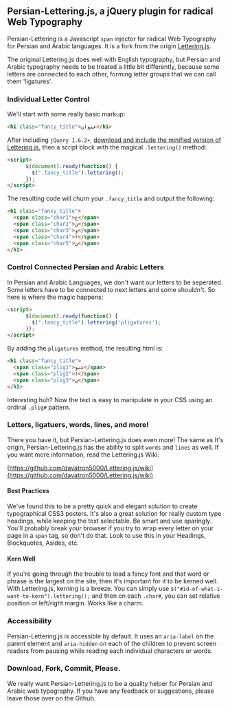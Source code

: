 

## Persian-Lettering.js, a jQuery plugin for radical Web Typography

Persian-Lettering is a Javascript `span` injector for radical Web Typography for Persian and Arabic languages. It is a fork from the origin [Lettering.js](https://github.com/davatron5000/Lettering.js).

 The original Lettering.js does well with English typography, but Persian and Arabic typography needs to be treated a little bit differently, because some letters are connected to each other, forming letter groups that we can call them 'ligatures'.

### Individual Letter Control
We'll start with some really basic markup:

```html
<h1 class="fancy_title">عنوان</h1>
```
After including `jQuery 1.6.2+`, [download and include the minified version of Lettering.js](http://github.com/davatron5000/Lettering.js/downloads), then a script block with the magical `.lettering()` method:

```html
<script>
	  $(document).ready(function() {
	    $(".fancy_title").lettering();
	  });
</script>
```
The resulting code will churn your `.fancy_title` and output the following:

```html
<h1 class="fancy_title">
  <span class="char1">ع</span>
  <span class="char2">ن</span>
  <span class="char3">و</span>
  <span class="char4">ا</span>
  <span class="char5">ن</span>
</h1>
```

### Control Connected Persian and Arabic Letters
In Persian and Arabic Languages, we don't want our letters to be seperated. Some letters have to be connected to next letters and some shouldn't. So here is where the magic happens:
```html
<script>
	  $(document).ready(function() {
	    $(".fancy_title").lettering('pligatures');
	  });
</script>
```
By adding the `pligatures` method, the resulting html is:
```html
<h1 class="fancy_title">
  <span class="plig1">عنو</span>
  <span class="plig2">ا</span>
  <span class="plig3">ن</span>
</h1>
```
Interesting huh? Now the text is easy to manipulate in your CSS using an ordinal `.plig#` pattern. 

### Letters, ligatuers, words, lines, and more!

There you have it, but Persian-Lettering.js does even more! The same as It's origin, Persian-Lettering.js has the ability to split `words` and `lines` as well. If you want more information, read the Lettering.js Wiki:

[https://github.com/davatron5000/Lettering.js/wiki](https://github.com/davatron5000/Lettering.js/wiki)

#### Best Practices
We've found this to be a pretty quick and elegant solution to create typographical CSS3 posters. It's also a great solution for really custom type headings, while keeping the text selectable. Be smart and use sparingly. You'll probably break your browser if you try to wrap every letter on your page in a `span` tag, so don't do that.  Look to use this in your Headings, Blockquotes, Asides, etc.

#### Kern Well
If you're going through the trouble to load a fancy font and that word or phrase is the largest on the site, then it's important for it to be kerned well.  With Lettering.js, kerning is a breeze. You can simply use `$("#id-of-what-i-want-to-kern").lettering();` and then on each `.char#`, you can set relative position or left/right margin. Works like a charm.

### Accessibility

Persian-Lettering.js is accessible by default. It uses an `aria-label` on the parent element and `aria-hidden` on each of the children to prevent screen readers from pausing while reading each individual characters or words.

### Download, Fork, Commit, Please.
We really want Persian-Lettering.js to be a quality helper for Persian and Arabic web typography.  If you have any feedback or suggestions, please leave those over on the Github. 
